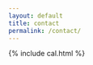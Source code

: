 ```yaml
---
layout: default
title: contact
permalink: /contact/
---
```


<!-- You can [get the PDF of my CV]({{ site.url }}/assets/Kirubel_Tadesse_CV.pdf) -->
<!-- or [get the PDF one page resume]({{ site.url }}/assets/Kirubel_Tadesse_Resume_one_page.pdf). -->

{% include cal.html %}
